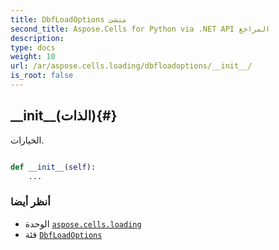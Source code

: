 ```yaml
---
title: DbfLoadOptions منشئ
second_title: Aspose.Cells for Python via .NET API المراجع
description:
type: docs
weight: 10
url: /ar/aspose.cells.loading/dbfloadoptions/__init__/
is_root: false
---
```

##  \_\_init\_\_(الذات){#}
الخيارات.



```python

def __init__(self):
    ...
```





###  أنظر أيضا
* الوحدة [`aspose.cells.loading`](../../)
* فئة [`DbfLoadOptions`](/cells/python-net/ar/aspose.cells.loading/dbfloadoptions)
